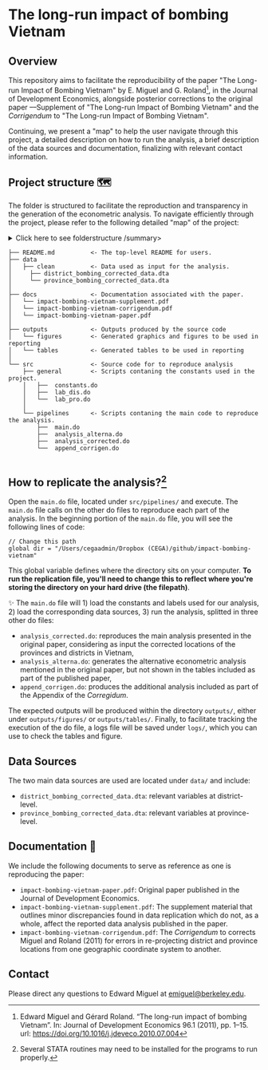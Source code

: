 # The long-run impact of bombing Vietnam

## Overview

<p align="justify">

This repository aims to facilitate the reproducibility of the paper "The Long-run Impact of Bombing Vietnam" by E. Miguel and G. Roland[^1], in the Journal of Development Economics, alongside posterior corrections to the original paper ––Supplement of "The Long-run Impact of Bombing Vietnam" and the *Corrigendum* to "The Long-run Impact of Bombing Vietnam". 

Continuing, we present a "map" to help the user navigate through this project, a detailed description on how to run the analysis, a brief description of the data sources and documentation, finalizing with relevant contact information.

## Project structure :world_map:

The folder is structured to facilitate the reproduction and transparency in the generation of the econometric analysis. To navigate efficiently through the project, please refer to the following detailed "map" of the project:


<details>
  <summary> Click here to see folderstructure /summary>
  
```
├── README.md          <- The top-level README for users.
├── data
│   ├── clean          <- Data used as input for the analysis.
│     ├── district_bombing_corrected_data.dta
│     └── province_bombing_corrected_data.dta
│
├── docs               <- Documentation associated with the paper.
│   └── impact-bombing-vietnam-supplement.pdf   
│   └── impact-bombing-vietnam-corrigendum.pdf   
│   └── impact-bombing-vietnam-paper.pdf    
│
├── outputs            <- Outputs produced by the source code
│   └── figures        <- Generated graphics and figures to be used in reporting
│   └── tables         <- Generated tables to be used in reporting
│
└── src                <- Source code for to reproduce analysis
    ├── general        <- Scripts contaning the constants used in the project. 
    │   ├──  constants.do
    │   ├──  lab_dis.do
    │   └──  lab_pro.do
    │
    └── pipelines      <- Scripts contaning the main code to reproduce the analysis.
        ├──  main.do
        ├──  analysis_alterna.do
        ├──  analysis_corrected.do
        └──  append_corrigen.do 

```

</details>

## How to replicate the analysis?[^2]  

Open the `main.do` file, located under `src/pipelines/` and execute. The `main.do` file calls on the other do files to reproduce each part of the analysis. In the beginning portion of the `main.do` file, you will see the following lines of code:

```{do}
// Change this path
global dir = "/Users/cegaadmin/Dropbox (CEGA)/github/impact-bombing-vietnam"
```

This global variable defines where the directory sits on your computer. **To run the replication file, you'll need to change this to reflect where you're storing the directory on your hard drive (the filepath)**. 

:sparkles: The `main.do` file will 1) load the constants and labels used for our analysis, 2) load the corresponding data sources, 3) run the analysis, splitted in three other do files:

+ `analysis_corrected.do`: reproduces the main analysis presented in the original paper, considering as input the corrected locations of the provinces and districts in Vietnam, 
+ `analysis_alterna.do`: generates the alternative econometric analysis mentioned in the original paper, but not shown in the tables included as part of the published paper,
+ `append_corrigen.do`: produces the additional analysis included as part of the Appendix of the *Corregidum*.

The expected outputs will be produced within the directory `outputs/`, either under `outputs/figures/` or `outputs/tables/`. Finally, to facilitate tracking the execution of the do file, a logs file will be saved under `logs/`, which you can use to check the tables and figure. 

## Data Sources

The two main data sources are used are located under `data/` and include:

+ `district_bombing_corrected_data.dta`: relevant variables at district-level.
+ `province_bombing_corrected_data.dta`: relevant variables at province-level.

## Documentation :newspaper:

We include the following documents to serve as reference as one is reproducing the paper:

+ `impact-bombing-vietnam-paper.pdf`: Original paper published in the Journal of Development Economics.
+ `impact-bombing-vietnam-supplement.pdf`: The supplement material that outlines minor discrepancies found in data replication which do not, as a whole, affect the reported data analysis published in the paper.
+ `impact-bombing-vietnam-corrigendum.pdf`: The *Corrigendum* to corrects Miguel and Roland (2011) for errors in re-projecting district and
province locations from one geographic coordinate system to another. 


## Contact

Please direct any questions to  Edward Miguel at emiguel@berkeley.edu. 




[^1]: Edward Miguel and Gérard Roland. “The long-run impact of bombing Vietnam”. In: Journal of Development Economics 96.1 (2011), pp. 1–15. url:  https://doi.org/10.1016/j.jdeveco.2010.07.004

[^2]: Several STATA routines may need to be installed for the programs to run properly. 

</p>